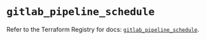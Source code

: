 # `gitlab_pipeline_schedule`

Refer to the Terraform Registry for docs: [`gitlab_pipeline_schedule`](https://registry.terraform.io/providers/gitlabhq/gitlab/17.5.0/docs/resources/pipeline_schedule).
